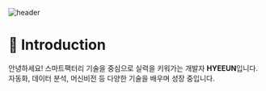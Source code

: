 ![header](https://capsule-render.vercel.app/api?type=waving&height=200&text=HYEEUN&fontAlign=70&fontAlignY=40&color=gradient&customColorList=FFB6C1,D87093)

# :paw_prints: Introduction

안녕하세요! 스마트팩터리 기술을 중심으로 실력을 키워가는 개발자 **HYEEUN**입니다.<br>
자동화, 데이터 분석, 머신비전 등 다양한 기술을 배우며 성장 중입니다.






<!--
**hyeeun619/hyeeun619** is a ✨ _special_ ✨ repository because its `README.md` (this file) appears on your GitHub profile.

Here are some ideas to get you started:

- 🔭 I’m currently working on ...
- 🌱 I’m currently learning ...
- 👯 I’m looking to collaborate on ...
- 🤔 I’m looking for help with ...
- 💬 Ask me about ...
- 📫 How to reach me: ...
- 😄 Pronouns: ...
- ⚡ Fun fact: ...
-->
